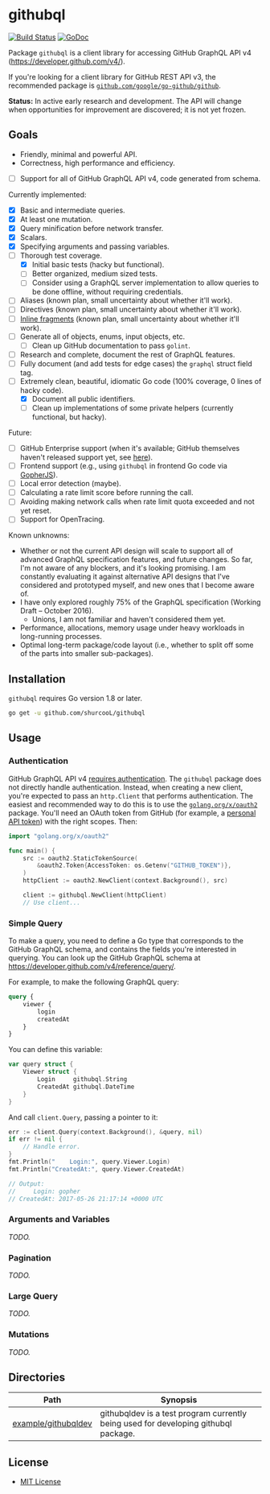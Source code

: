 githubql
========

[![Build Status](https://travis-ci.org/shurcooL/githubql.svg?branch=master)](https://travis-ci.org/shurcooL/githubql) [![GoDoc](https://godoc.org/github.com/shurcooL/githubql?status.svg)](https://godoc.org/github.com/shurcooL/githubql)

Package `githubql` is a client library for accessing GitHub GraphQL API v4 (https://developer.github.com/v4/).

If you're looking for a client library for GitHub REST API v3, the recommended package is [`github.com/google/go-github/github`](https://godoc.org/github.com/google/go-github/github).

**Status:** In active early research and development. The API will change when opportunities for improvement are discovered; it is not yet frozen.

Goals
-----

-	Friendly, minimal and powerful API.
-	Correctness, high performance and efficiency.
-	[ ] Support for all of GitHub GraphQL API v4, code generated from schema.

Currently implemented:

-	[x] Basic and intermediate queries.
-	[x] At least one mutation.
-	[x] Query minification before network transfer.
-	[x] Scalars.
-	[x] Specifying arguments and passing variables.
-	[ ] Thorough test coverage.
	-	[x] Initial basic tests (hacky but functional).
	-	[ ] Better organized, medium sized tests.
	-	[ ] Consider using a GraphQL server implementation to allow queries to be done offline, without requiring credentials.
-	[ ] Aliases (known plan, small uncertainty about whether it'll work).
-	[ ] Directives (known plan, small uncertainty about whether it'll work).
-	[ ] [Inline fragments](http://graphql.org/learn/queries/#inline-fragments) (known plan, small uncertainty about whether it'll work).
-	[ ] Generate all of objects, enums, input objects, etc.
	-	[ ] Clean up GitHub documentation to pass `golint`.
-	[ ] Research and complete, document the rest of GraphQL features.
-	[ ] Fully document (and add tests for edge cases) the `graphql` struct field tag.
-	[ ] Extremely clean, beautiful, idiomatic Go code (100% coverage, 0 lines of hacky code).
	-	[x] Document all public identifiers.
	-	[ ] Clean up implementations of some private helpers (currently functional, but hacky).

Future:

-	[ ] GitHub Enterprise support (when it's available; GitHub themselves haven't released support yet, see [here](https://platform.github.community/t/is-graphql-available-for-github-enterprise/1224)).
-	[ ] Frontend support (e.g., using `githubql` in frontend Go code via [GopherJS](https://github.com/gopherjs/gopherjs)).
-	[ ] Local error detection (maybe).
-	[ ] Calculating a rate limit score before running the call.
-	[ ] Avoiding making network calls when rate limit quota exceeded and not yet reset.
-	[ ] Support for OpenTracing.

Known unknowns:

-	Whether or not the current API design will scale to support all of advanced GraphQL specification features, and future changes. So far, I'm not aware of any blockers, and it's looking promising. I am constantly evaluating it against alternative API designs that I've considered and prototyped myself, and new ones that I become aware of.
-	I have only explored roughly 75% of the GraphQL specification (Working Draft – October 2016).
	-	Unions, I am not familiar and haven't considered them yet.
-	Performance, allocations, memory usage under heavy workloads in long-running processes.
-	Optimal long-term package/code layout (i.e., whether to split off some of the parts into smaller sub-packages).

Installation
------------

`githubql` requires Go version 1.8 or later.

```bash
go get -u github.com/shurcooL/githubql
```

Usage
-----

### Authentication

GitHub GraphQL API v4 [requires authentication](https://developer.github.com/v4/guides/forming-calls/#authenticating-with-graphql). The `githubql` package does not directly handle authentication. Instead, when creating a new client, you're expected to pass an `http.Client` that performs authentication. The easiest and recommended way to do this is to use the [`golang.org/x/oauth2`](https://golang.org/x/oauth2) package. You'll need an OAuth token from GitHub (for example, a [personal API token](https://help.github.com/articles/creating-a-personal-access-token-for-the-command-line/)) with the right scopes. Then:

```Go
import "golang.org/x/oauth2"

func main() {
	src := oauth2.StaticTokenSource(
		&oauth2.Token{AccessToken: os.Getenv("GITHUB_TOKEN")},
	)
	httpClient := oauth2.NewClient(context.Background(), src)

	client := githubql.NewClient(httpClient)
	// Use client...
```

### Simple Query

To make a query, you need to define a Go type that corresponds to the GitHub GraphQL schema, and contains the fields you're interested in querying. You can look up the GitHub GraphQL schema at https://developer.github.com/v4/reference/query/.

For example, to make the following GraphQL query:

```GraphQL
query {
	viewer {
		login
		createdAt
	}
}
```

You can define this variable:

```Go
var query struct {
	Viewer struct {
		Login     githubql.String
		CreatedAt githubql.DateTime
	}
}
```

And call `client.Query`, passing a pointer to it:

```Go
err := client.Query(context.Background(), &query, nil)
if err != nil {
	// Handle error.
}
fmt.Println("    Login:", query.Viewer.Login)
fmt.Println("CreatedAt:", query.Viewer.CreatedAt)

// Output:
//     Login: gopher
// CreatedAt: 2017-05-26 21:17:14 +0000 UTC
```

### Arguments and Variables

_TODO._

### Pagination

_TODO._

### Large Query

_TODO._

### Mutations

_TODO._

Directories
-----------

| Path                                                                                      | Synopsis                                                                            |
|-------------------------------------------------------------------------------------------|-------------------------------------------------------------------------------------|
| [example/githubqldev](https://godoc.org/github.com/shurcooL/githubql/example/githubqldev) | githubqldev is a test program currently being used for developing githubql package. |

License
-------

-	[MIT License](LICENSE)
